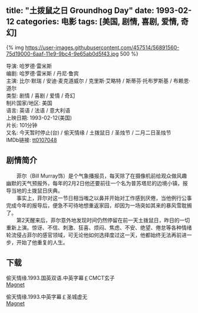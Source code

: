 title: "土拨鼠之日 Groundhog Day"
date: 1993-02-12
categories: 电影
tags: [美国, 剧情, 喜剧, 爱情, 奇幻]
---
{% img https://user-images.githubusercontent.com/457514/56891560-75d19000-6aaf-11e9-9bc4-9e65ab0d5f43.jpg 500 %}

导演: 哈罗德·雷米斯  
编剧: 哈罗德·雷米斯 / 丹尼·鲁宾  
主演: 比尔·默瑞 / 安迪·麦克道威尔 / 克里斯·艾略特 / 斯蒂芬·托布罗斯基 / 布赖恩·道尔  
类型: 剧情 / 喜剧 / 爱情 / 奇幻  
制片国家/地区: 美国  
语言: 英语 / 法语 / 意大利语  
上映日期: 1993-02-12(美国)  
片长: 101分钟  
又名: 今天暂时停止(台) / 偷天情缘 / 土拨鼠日 / 圣烛节 / 二月二日圣烛节  
IMDb链接: [tt0107048](http://www.imdb.com/title/tt0107048)

## 剧情简介
　　菲尔（Bill Murray饰）是个气象播报员，每天除了在摄像机前给观众做风趣幽默的天气预报外，每年的2月2日他还要前往一个名为普苏塔尼的边境小镇，报导当地的土拨鼠日庆典。   
　　事实上，菲尔对这一节日相当嗤之以鼻并开始对工作感到厌倦，当他例行公事完成今年的报导后，便急不可待地想重返家园，却因为一场突如其来的暴风雪耽搁了。  
　　第2天醒来后，菲尔意外地发现时间仍然停留在前一天土拨鼠日，昨日的一切重新上演。惊讶、不信、刺激、狂喜、烦闷、焦虑、不安、绝望、倦怠等各种情绪轮流侵占菲尔的感官领域，可无论他如何选择度过这一天，他都始终无法再前进一步，开始了他重复的人生。

## 下载
偷天情缘.1993.国英双语.中英字幕￡CMCT玄子  
[Magnet](magnet:?xt=urn:btih:5d03e3a45d236f9766dec213b9d8aa217e801be7)

偷天情缘.1993.中英字幕￡圣城虚无  
[Magnet](magnet:?xt=urn:btih:07179E530A5C9F54C759E79C414D8D3FDE2BFCA2)
